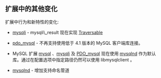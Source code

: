 扩展中的其他变化
----------------

扩展中行为和新特性的变化:

-   <span class="simpara">
    <a href="/set/mysqlinfo.html#Mysqli" class="link">mysqli</a> - <span
    class="classname">mysqli\_result</span> 现在实现
    <a href="/class/traversable.html" class="link">Traversable</a>
    </span>

<!-- -->

-   <span class="simpara">
    <a href="/book/pdo.html#MySQL%20(PDO)" class="link">pdo_mysql</a> -
    不再支持使用低于 4.1 版本的 MySQL 客户端库连接。 </span>

<!-- -->

-   <span class="simpara"> MySQL 扩展
    <a href="/set/mysqlinfo.html#Mysql（原始）" class="link">mysql</a>
    、<a href="/set/mysqlinfo.html#Mysqli" class="link">mysqli</a> 及
    <a href="/book/pdo.html#MySQL%20(PDO)" class="link">PDO_mysql</a>
    现在使用
    <a href="/set/mysqlinfo.html#Mysqlnd" class="link">mysqlnd</a>
    作为默认库。通过在配置选项中指定路径仍然可以使用 libmysqlclient 。
    </span>

<!-- -->

-   <span class="simpara">
    <a href="/set/mysqlinfo.html#Mysqlnd" class="link">mysqlnd</a> -
    增加支持命名管道 </span>
